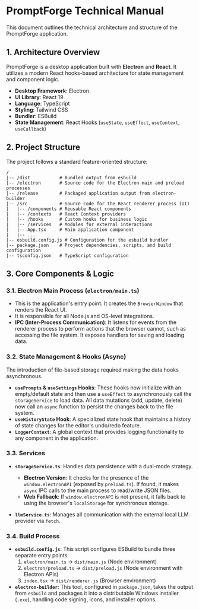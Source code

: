 # PromptForge Technical Manual

This document outlines the technical architecture and structure of the PromptForge application.

## 1. Architecture Overview

PromptForge is a desktop application built with **Electron** and **React**. It utilizes a modern React hooks-based architecture for state management and component logic.

- **Desktop Framework**: Electron
- **UI Library**: React 19
- **Language**: TypeScript
- **Styling**: Tailwind CSS
- **Bundler**: ESBuild
- **State Management**: React Hooks (`useState`, `useEffect`, `useContext`, `useCallback`)

## 2. Project Structure

The project follows a standard feature-oriented structure:

```
/
|-- /dist           # Bundled output from esbuild
|-- /electron       # Source code for the Electron main and preload processes
|-- /release        # Packaged application output from electron-builder
|-- /src            # Source code for the React renderer process (UI)
|   |-- /components # Reusable React components
|   |-- /contexts   # React Context providers
|   |-- /hooks      # Custom hooks for business logic
|   |-- /services   # Modules for external interactions
|   |-- App.tsx     # Main application component
|   |-- ...
|-- esbuild.config.js # Configuration for the esbuild bundler
|-- package.json    # Project dependencies, scripts, and build configuration
|-- tsconfig.json   # TypeScript configuration
```

## 3. Core Components & Logic

### 3.1. Electron Main Process (`electron/main.ts`)

- This is the application's entry point. It creates the `BrowserWindow` that renders the React UI.
- It is responsible for all Node.js and OS-level integrations.
- **IPC (Inter-Process Communication)**: It listens for events from the renderer process to perform actions that the browser cannot, such as accessing the file system. It exposes handlers for saving and loading data.

### 3.2. State Management & Hooks (Async)

The introduction of file-based storage required making the data hooks asynchronous.

- **`usePrompts` & `useSettings` Hooks**: These hooks now initialize with an empty/default state and then use a `useEffect` to asynchronously call the `storageService` to load data. All data mutations (add, update, delete) now call an `async` function to persist the changes back to the file system.
- **`useHistoryState` Hook**: A specialized state hook that maintains a history of state changes for the editor's undo/redo feature.
- **`LoggerContext`**: A global context that provides logging functionality to any component in the application.

### 3.3. Services

- **`storageService.ts`**: Handles data persistence with a dual-mode strategy.
  - **Electron Version**: It checks for the presence of the `window.electronAPI` (exposed by `preload.ts`). If found, it makes `async` IPC calls to the main process to read/write JSON files.
  - **Web Fallback**: If `window.electronAPI` is not present, it falls back to using the browser's `localStorage` for synchronous storage.

- **`llmService.ts`**: Manages all communication with the external local LLM provider via `fetch`.

### 3.4. Build Process

- **`esbuild.config.js`**: This script configures ESBuild to bundle three separate entry points:
    1.  `electron/main.ts` -> `dist/main.js` (Node environment)
    2.  `electron/preload.ts` -> `dist/preload.js` (Node environment with Electron APIs)
    3.  `index.tsx` -> `dist/renderer.js` (Browser environment)
- **`electron-builder`**: This tool, configured in `package.json`, takes the output from `esbuild` and packages it into a distributable Windows installer (`.exe`), handling code signing, icons, and installer options.
